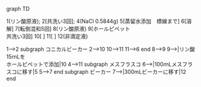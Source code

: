 
graph TD

  1(リン酸原液);
  2[共洗い3回];
  4(NaCl 0.5844g)
  5[蒸留水添加　標線まで]
  6[溶解]
  7[転倒混和5回]
  8(リン酸原液)
  9[ホールピペット<br/>共洗い3回]
  10[ ]
  11[ ]
  12(非滴定液)


1-->2
subgraph コニカルビーカー
 2-->10
10-->11
 11-->6
end
8-->9
9-->|リン酸15ｍLを<br/>ホールピペットで添加|10
4-->11
subgraph メスフラスコ
6-->|100ｍLメスフラスコに移す|5
5-->7
end
subgraph ビーカー
7-->|300mLビーカーに移す|12
end
